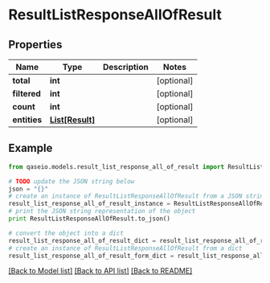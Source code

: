 # ResultListResponseAllOfResult


## Properties

Name | Type | Description | Notes
------------ | ------------- | ------------- | -------------
**total** | **int** |  | [optional] 
**filtered** | **int** |  | [optional] 
**count** | **int** |  | [optional] 
**entities** | [**List[Result]**](Result.md) |  | [optional] 

## Example

```python
from qaseio.models.result_list_response_all_of_result import ResultListResponseAllOfResult

# TODO update the JSON string below
json = "{}"
# create an instance of ResultListResponseAllOfResult from a JSON string
result_list_response_all_of_result_instance = ResultListResponseAllOfResult.from_json(json)
# print the JSON string representation of the object
print ResultListResponseAllOfResult.to_json()

# convert the object into a dict
result_list_response_all_of_result_dict = result_list_response_all_of_result_instance.to_dict()
# create an instance of ResultListResponseAllOfResult from a dict
result_list_response_all_of_result_form_dict = result_list_response_all_of_result.from_dict(result_list_response_all_of_result_dict)
```
[[Back to Model list]](../README.md#documentation-for-models) [[Back to API list]](../README.md#documentation-for-api-endpoints) [[Back to README]](../README.md)


